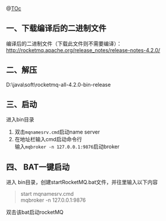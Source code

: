 @[TOc](目录)  

## 一、下载编译后的二进制文件  

编译后的二进制文件（下载此文件则不需要编译）：http://rocketmq.apache.org/release_notes/release-notes-4.2.0/  

## 二、解压  
D:\java\soft\rocketmq-all-4.2.0-bin-release  
## 三、启动  
进入bin目录  
1. 双击`mqnamesrv.cmd`启动name server  
2. 在地址栏输入cmd启动命令行  
	输入`mqbroker -n 127.0.0.1:9876`启动broker  
## 四、 BAT一键启动  
进入 bin目录，创建startRocketMQ.bat文件，并往里输入以下内容  
> start mqnamesrv.cmd  
mqbroker -n 127.0.0.1:9876

双击该bat启动rocketMQ
